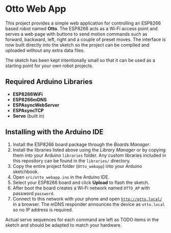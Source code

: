 # Otto Web App

This project provides a simple web application for controlling an ESP8266 based
robot named **Otto**.  The ESP8266 acts as a Wi‑Fi access point and serves a
web page with buttons to send motion commands such as forward, backward, left,
right and a couple of preset moves.  The interface is now built directly into
the sketch so the project can be compiled and uploaded without any extra data
files.

The sketch has been kept intentionally small so that it can be used as a
starting point for your own robot projects.

## Required Arduino Libraries

- **ESP8266WiFi**
- **ESP8266mDNS**
- **ESPAsyncWebServer**
- **ESPAsyncTCP**
- **Servo** (built in)

## Installing with the Arduino IDE

1. Install the ESP8266 board package through the *Boards Manager*.
2. Install the libraries listed above using the *Library Manager* or by copying
   them into your Arduino `libraries` folder.  Any custom libraries included in
   this repository can be found in the `libraries/` directory.
3. Copy the entire project folder (`Otto_webapp`) into your Arduino
   sketchbook.
4. Open `src/otto_webapp.ino` in the Arduino IDE.
5. Select your ESP8266 board and click **Upload** to flash the sketch.
6. After boot the board creates a Wi‑Fi network named `OTTO_AP` with password
   `password`.
7. Connect to this network with your phone and open
   [`http://otto.local/`](http://otto.local/) in a browser. The mDNS responder
   announces the device as `otto.local` so no IP address is required.

Actual servo sequences for each command are left as TODO items in the sketch and
should be adapted to match your hardware.
